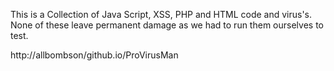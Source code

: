 This is a Collection of Java Script, XSS, PHP and HTML code and virus's. None of these leave permanent damage as we had to run them ourselves to test.

http://allbombson/github.io/ProVirusMan
